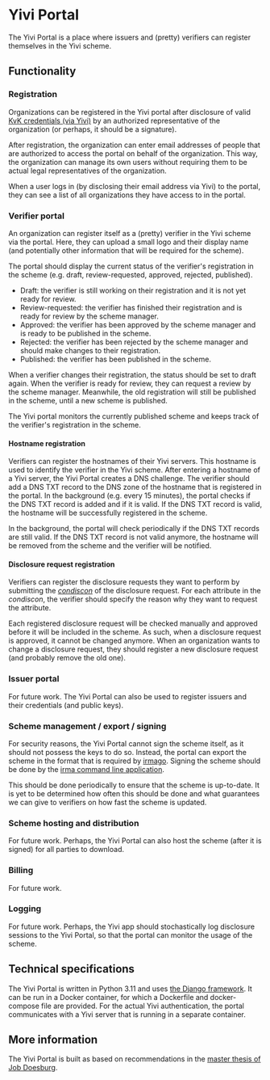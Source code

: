 # Yivi Portal
The Yivi Portal is a place where issuers and (pretty) verifiers can register themselves in the Yivi scheme.

## Functionality

### Registration
Organizations can be registered in the Yivi portal after disclosure of valid [KvK credentials (via Yivi)](https://privacybydesign.foundation/attribute-index/nl/pbdf.signicat.kvkTradeRegister.html) by an authorized representative of the organization (or perhaps, it should be a signature).

After registration, the organization can enter email addresses of people that are authorized to access the portal on behalf of the organization.
This way, the organization can manage its own users without requiring them to be actual legal representatives of the organization.

When a user logs in (by disclosing their email address via Yivi) to the portal, they can see a list of all organizations they have access to in the portal.

### Verifier portal
An organization can register itself as a (pretty) verifier in the Yivi scheme via the portal.
Here, they can upload a small logo and their display name (and potentially other information that will be required for the scheme).

The portal should display the current status of the verifier's registration in the scheme (e.g. draft, review-requested, approved, rejected, published).
- Draft: the verifier is still working on their registration and it is not yet ready for review.
- Review-requested: the verifier has finished their registration and is ready for review by the scheme manager.
- Approved: the verifier has been approved by the scheme manager and is ready to be published in the scheme.
- Rejected: the verifier has been rejected by the scheme manager and should make changes to their registration.
- Published: the verifier has been published in the scheme.

When a verifier changes their registration, the status should be set to draft again.
When the verifier is ready for review, they can request a review by the scheme manager.
Meanwhile, the old registration will still be published in the scheme, until a new scheme is published.

The Yivi portal monitors the currently published scheme and keeps track of the verifier's registration in the scheme.

#### Hostname registration 
Verifiers can register the hostnames of their Yivi servers.
This hostname is used to identify the verifier in the Yivi scheme.
After entering a hostname of a Yivi server, the Yivi Portal creates a DNS challenge.
The verifier should add a DNS TXT record to the DNS zone of the hostname that is registered in the portal.
In the background (e.g. every 15 minutes), the portal checks if the DNS TXT record is added and if it is valid.
If the DNS TXT record is valid, the hostname will be successfully registered in the scheme.

In the background, the portal will check periodically if the DNS TXT records are still valid.
If the DNS TXT record is not valid anymore, the hostname will be removed from the scheme and the verifier will be notified.

#### Disclosure request registration
Verifiers can register the disclosure requests they want to perform by submitting the [_condiscon_](https://irma.app/docs/condiscon/) of the disclosure request.
For each attribute in the _condiscon_, the verifier should specify the reason why they want to request the attribute.

Each registered disclosure request will be checked manually and approved before it will be included in the scheme.
As such, when a disclosure request is approved, it cannot be changed anymore.
When an organization wants to change a disclosure request, they should register a new disclosure request (and probably remove the old one).

### Issuer portal
For future work. The Yivi Portal can also be used to register issuers and their credentials (and public keys).

### Scheme management / export / signing
For security reasons, the Yivi Portal cannot sign the scheme itself, as it should not possess the keys to do so.
Instead, the portal can export the scheme in the format that is required by [irmago](https://github.com/privacybydesign/irmago).
Signing the scheme should be done by the [irma command line application](https://irma.app/docs/schemes/#updating-and-signing-schemes-with-irma).

This should be done periodically to ensure that the scheme is up-to-date.
It is yet to be determined how often this should be done and what guarantees we can give to verifiers on how fast the scheme is updated.

### Scheme hosting and distribution
For future work.
Perhaps, the Yivi Portal can also host the scheme (after it is signed) for all parties to download.

### Billing
For future work.

### Logging
For future work. Perhaps, the Yivi app should stochastically log disclosure sessions to the Yivi Portal, so that the portal can monitor the usage of the scheme.

## Technical specifications
The Yivi Portal is written in Python 3.11 and uses [the Django framework](https://www.djangoproject.com).
It can be run in a Docker container, for which a Dockerfile and docker-compose file are provided.
For the actual Yivi authentication, the portal communicates with a Yivi server that is running in a separate container.

## More information
The Yivi Portal is built as based on recommendations in the [master thesis of Job Doesburg](https://jobdoesburg.nl/docs/Measures_against_over_asking_in_SSI_and_the_Yivi_ecosystem.pdf).